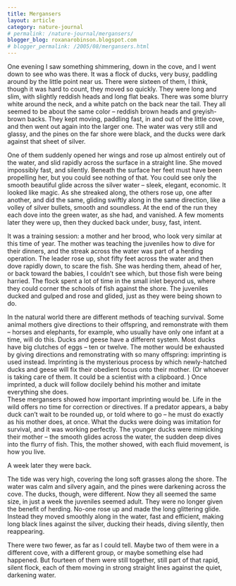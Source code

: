 ```yaml
---
title: Mergansers
layout: article
category: nature-journal
# permalink: /nature-journal/mergansers/
blogger_blog: roxanarobinson.blogspot.com
# blogger_permalink: /2005/08/mergansers.html
---
```

One evening I saw something shimmering, down in the cove, and I went down to see who was there. It was a flock of ducks, very busy, paddling around by the little point near us. There were sixteen of them, I think, though it was hard to count, they moved so quickly. They were long and slim, with slightly reddish heads and long flat beaks. There was some blurry white around the neck, and a white patch on the back near the tail. They all seemed to be about the same color &#8211; reddish brown heads and greyish-brown backs. They kept moving, paddling fast, in and out of the little cove, and then went out again into the larger one. The water was very still and glassy, and the pines on the far shore were black, and the ducks were dark against that sheet of silver.  

One of them suddenly opened her wings and rose up almost entirely out of the water, and slid rapidly across the surface in a straight line. She moved impossibly fast, and silently. Beneath the surface her feet must have been propelling her, but you could see nothing of that. You could see only the smooth beautiful glide across the silver water &#8211; sleek, elegant, economic. It looked like magic. As she streaked along, the others rose up, one after another, and did the same, gliding swiftly along in the same direction, like a volley of silver bullets, smooth and soundless. At the end of the run they each dove into the green water, as she had, and vanished. A few moments later they were up, then they ducked back under, busy, fast, intent.  

It was a training session: a mother and her brood, who look very similar at this time of year. The mother was teaching the juveniles how to dive for their dinners, and the streak across the water was part of a herding operation. The leader rose up, shot fifty feet across the water and then dove rapidly down, to scare the fish. She was herding them, ahead of her, or back toward the babies, I couldn’t see which, but those fish were being harried. The flock spent a lot of time in the small inlet beyond us, where they could corner the schools of fish against the shore. The juveniles ducked and gulped and rose and glided, just as they were being shown to do.  

In the natural world there are different methods of teaching survival. Some animal mothers give directions to their offspring, and remonstrate with them – horses and elephants, for example, who usually have only one infant at a time, will do this. Ducks and geese have a different system. Most ducks have big clutches of eggs – ten or twelve. The mother would be exhausted by giving directions and remonstrating with so many offspring: imprinting is used instead. Imprinting is the mysterious process by which newly-hatched ducks and geese will fix their obedient focus onto their mother. (Or whoever is taking care of them. It could be a scientist with a clipboard. ) Once imprinted, a duck will follow docilely behind his mother and imitate everything she does.  
These mergansers showed how important imprinting would be. Life in the wild offers no time for correction or directives. If a predator appears, a baby duck can’t wait to be rounded up, or told where to go &#8211; he must do exactly as his mother does, at once. What the ducks were doing was imitation for survival, and it was working perfectly. The younger ducks were mimicking their mother &#8211; the smooth glides across the water, the sudden deep dives into the flurry of fish. This, the mother showed, with each fluid movement, is how you live.  

A week later they were back.  

The tide was very high, covering the long soft grasses along the shore. The water was calm and silvery again, and the pines were darkening across the cove. The ducks, though, were different. Now they all seemed the same size, in just a week the juveniles seemed adult. They were no longer given the benefit of herding. No-one rose up and made the long glittering glide. Instead they moved smoothly along in the water, fast and efficient, making long black lines against the silver, ducking their heads, diving silently, then reappearing.  

There were two fewer, as far as I could tell. Maybe two of them were in a different cove, with a different group, or maybe something else had happened. But fourteen of them were still together, still part of that rapid, silent flock, each of them moving in strong straight lines against the quiet, darkening water.